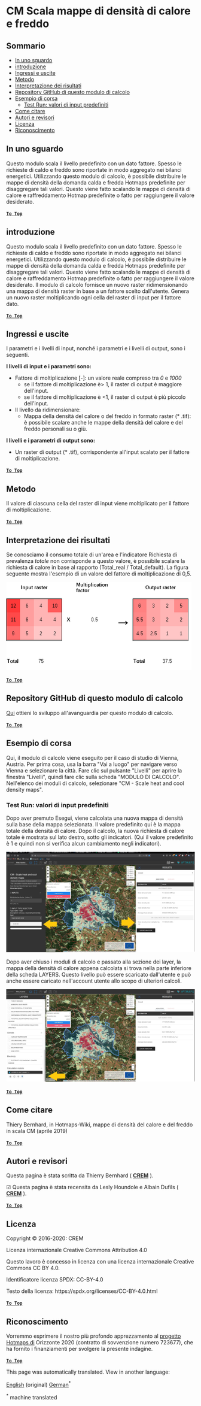 <h1> <a class="anchor" id="cm-scale-heat-and-cool-density-maps" href="#cm-scale-heat-and-cool-density-maps"><i class="fa fa-link"></i></a> CM Scala mappe di densità di calore e freddo </h1><h2> <a class="anchor" id="table-of-contents" href="#table-of-contents"><i class="fa fa-link"></i></a> Sommario </h2><ul><li> <a href="#in-a-glance">In uno sguardo</a> </li><li> <a href="#introduction">introduzione</a> </li><li> <a href="#inputs-and-outputs">Ingressi e uscite</a> </li><li> <a href="#method">Metodo</a> </li><li> <a href="#interpretation-of-results">Interpretazione dei risultati</a> </li><li> <a href="#github-repository-of-this-calculation-module">Repository GitHub di questo modulo di calcolo</a> </li><li> <a href="#sample-run">Esempio di corsa</a> <ul><li> <a href="#sample-run_test-run-default-input-values">Test Run: valori di input predefiniti</a> </li></ul></li><li> <a href="#how-to-cite">Come citare</a> </li><li> <a href="#authors-and-reviewers">Autori e revisori</a> </li><li> <a href="#license">Licenza</a> </li><li> <a href="#acknowledgement">Riconoscimento</a> </li></ul><h2> <a class="anchor" id="in-a-glance" href="#in-a-glance"><i class="fa fa-link"></i></a> In uno sguardo </h2><p> Questo modulo scala il livello predefinito con un dato fattore. Spesso le richieste di caldo e freddo sono riportate in modo aggregato nei bilanci energetici. Utilizzando questo modulo di calcolo, è possibile distribuire le mappe di densità della domanda calda e fredda Hotmaps predefinite per disaggregare tali valori. Questo viene fatto scalando le mappe di densità di calore e raffreddamento Hotmap predefinite o fatto per raggiungere il valore desiderato. </p><p> <a href="#table-of-contents"><strong><code>To Top</code></strong></a> </p> <h2> <a class="anchor" id="introduction" href="#introduction"><i class="fa fa-link"></i></a> introduzione </h2><p> Questo modulo scala il livello predefinito con un dato fattore. Spesso le richieste di caldo e freddo sono riportate in modo aggregato nei bilanci energetici. Utilizzando questo modulo di calcolo, è possibile distribuire le mappe di densità della domanda calda e fredda Hotmaps predefinite per disaggregare tali valori. Questo viene fatto scalando le mappe di densità di calore e raffreddamento Hotmap predefinite o fatto per raggiungere il valore desiderato. Il modulo di calcolo fornisce un nuovo raster ridimensionando una mappa di densità raster in base a un fattore scelto dall&#39;utente. Genera un nuovo raster moltiplicando ogni cella del raster di input per il fattore dato. </p><p> <a href="#table-of-contents"><strong><code>To Top</code></strong></a> </p> <h2> <a class="anchor" id="inputs-and-outputs" href="#inputs-and-outputs"><i class="fa fa-link"></i></a> Ingressi e uscite </h2><p> I parametri e i livelli di input, nonché i parametri e i livelli di output, sono i seguenti. </p><p> <strong>I livelli di input e i parametri sono:</strong> </p><ul><li> Fattore di moltiplicazione [-]: un valore reale compreso tra <em><em>0</em></em> e <em><em>1000</em></em> <ul><li> se il fattore di moltiplicazione è&gt; 1, il raster di output è maggiore dell&#39;input. </li><li> se il fattore di moltiplicazione è &lt;1, il raster di output è più piccolo dell&#39;input. </li></ul></li><li> Il livello da ridimensionare: <ul><li> Mappa della densità del calore o del freddo in formato raster (* .tif): è possibile scalare anche le mappe della densità del calore e del freddo personali su o giù. </li></ul></li></ul><p> <strong>I livelli e i parametri di output sono:</strong> </p><ul><li> Un raster di output (* .tif), corrispondente all&#39;input scalato per il fattore di moltiplicazione. </li></ul><p> <a href="#table-of-contents"><strong><code>To Top</code></strong></a> </p> <h2> <a class="anchor" id="method" href="#method"><i class="fa fa-link"></i></a> Metodo </h2><p> Il valore di ciascuna cella del raster di input viene moltiplicato per il fattore di moltiplicazione. </p><p> <a href="#table-of-contents"><strong><code>To Top</code></strong></a> </p> <h2> <a class="anchor" id="interpretation-of-results" href="#interpretation-of-results"><i class="fa fa-link"></i></a> Interpretazione dei risultati </h2><p> Se conosciamo il consumo totale di un&#39;area e l&#39;indicatore Richiesta di prevalenza <em>totale</em> non corrisponde a questo valore, è possibile scalare la richiesta di calore in base al rapporto (Total_real / Total_default). La figura seguente mostra l&#39;esempio di un valore del fattore di moltiplicazione di 0,5. </p><img alt="Fig. 1-0" src="/images/Wiki_CM_scale.png" title="Assegna un nome alla sessione di esecuzione"/><p> <a href="#table-of-contents"><strong><code>To Top</code></strong></a> </p> <h2> <a class="anchor" id="github-repository-of-this-calculation-module" href="#github-repository-of-this-calculation-module"><i class="fa fa-link"></i></a> Repository GitHub di questo modulo di calcolo </h2><p> <a href="https://github.com/HotMaps/base_calculation_module">Qui</a> ottieni lo sviluppo all&#39;avanguardia per questo modulo di calcolo. </p><p> <a href="#table-of-contents"><strong><code>To Top</code></strong></a> </p> <h2> <a class="anchor" id="sample-run" href="#sample-run"><i class="fa fa-link"></i></a> Esempio di corsa </h2><p> Qui, il modulo di calcolo viene eseguito per il caso di studio di Vienna, Austria. Per prima cosa, usa la barra &quot;Vai a luogo&quot; per navigare verso Vienna e selezionare la città. Fare clic sul pulsante &quot;Livelli&quot; per aprire la finestra &quot;Livelli&quot;, quindi fare clic sulla scheda &quot;MODULO DI CALCOLO&quot;. Nell&#39;elenco dei moduli di calcolo, selezionare &quot;CM - Scale heat and cool density maps&quot;. </p><h3> <a class="anchor" id="test-run--default-input-values" href="#test-run--default-input-values"><i class="fa fa-link"></i></a> Test Run: valori di input predefiniti </h3><p> Dopo aver premuto Esegui, viene calcolata una nuova mappa di densità sulla base della mappa selezionata. Il valore predefinito qui è la mappa totale della densità di calore. Dopo il calcolo, la nuova richiesta di calore totale è mostrata sul lato destro, sotto gli indicatori. (Qui il valore predefinito è 1 e quindi non si verifica alcun cambiamento negli indicatori). </p><img src="/en/CM-Scale-heat-and-cool-density-maps/picture1.jpg"/><p> Dopo aver chiuso i moduli di calcolo e passato alla sezione dei layer, la mappa della densità di calore appena calcolata si trova nella parte inferiore della scheda LAYERS. Questo livello può essere scaricato dall&#39;utente e può anche essere caricato nell&#39;account utente allo scopo di ulteriori calcoli. </p><img src="/en/CM-Scale-heat-and-cool-density-maps/picture2.jpg"/><p> <a href="#table-of-contents"><strong><code>To Top</code></strong></a> </p> <h2> <a class="anchor" id="how-to-cite" href="#how-to-cite"><i class="fa fa-link"></i></a> Come citare </h2><p> Thiery Bernhard, in Hotmaps-Wiki, mappe di densità del calore e del freddo in scala CM (aprile 2019) </p><p> <a href="#table-of-contents"><strong><code>To Top</code></strong></a> </p> <h2> <a class="anchor" id="authors-and-reviewers" href="#authors-and-reviewers"><i class="fa fa-link"></i></a> Autori e revisori </h2><p> Questa pagina è stata scritta da Thierry Bernhard ( <strong><a href="https://www.crem.ch/">CREM</a></strong> ). </p><p> ☑ Questa pagina è stata recensita da Lesly Houndole e Albain Dufils ( <strong><a href="https://www.crem.ch/">CREM</a></strong> ). </p><p> <a href="#table-of-contents"><strong><code>To Top</code></strong></a> </p> <h2> <a class="anchor" id="license" href="#license"><i class="fa fa-link"></i></a> Licenza </h2><p> Copyright © 2016-2020: CREM </p><p> Licenza internazionale Creative Commons Attribution 4.0 </p><p> Questo lavoro è concesso in licenza con una licenza internazionale Creative Commons CC BY 4.0. </p><p> Identificatore licenza SPDX: CC-BY-4.0 </p><p> Testo della licenza: https://spdx.org/licenses/CC-BY-4.0.html </p><p> <a href="#table-of-contents"><strong><code>To Top</code></strong></a> </p> <h2> <a class="anchor" id="acknowledgement" href="#acknowledgement"><i class="fa fa-link"></i></a> Riconoscimento </h2><p> Vorremmo esprimere il nostro più profondo apprezzamento al <a href="https://www.hotmaps-project.eu">progetto Hotmaps di</a> Orizzonte 2020 (contratto di sovvenzione numero 723677), che ha fornito i finanziamenti per svolgere la presente indagine. </p><p> <a href="#table-of-contents"><strong><code>To Top</code></strong></a> </p> 


<!--- THIS IS A SUPER UNIQUE IDENTIFIER -->

This page was automatically translated. View in another language:

[English](../en/CM-Scale-heat-and-cool-density-maps) (original) [German](../de/CM-Scale-heat-and-cool-density-maps)<sup>\*</sup>  

<sup>\*</sup> machine translated
